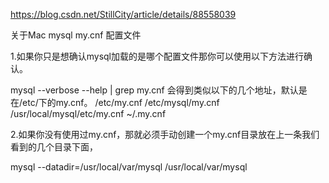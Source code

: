 https://blog.csdn.net/StillCity/article/details/88558039

关于Mac mysql my.cnf 配置文件

1.如果你只是想确认mysql加载的是哪个配置文件那你可以使用以下方法进行确认。

mysql --verbose --help | grep my.cnf
会得到类似以下的几个地址，默认是在/etc/下的my.cnf。
/etc/my.cnf  /etc/mysql/my.cnf  /usr/local/mysql/etc/my.cnf  ~/.my.cnf

2.如果你没有使用过my.cnf，那就必须手动创建一个my.cnf目录放在上一条我们看到的几个目录下面，




mysql  --datadir=/usr/local/var/mysql
/usr/local/var/mysql

